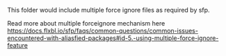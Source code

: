 This folder would include multiple force ignore files as required by sfp.

Read more about multiple forceignore mechanism here https://docs.flxbl.io/sfp/faqs/common-questions/common-issues-encountered-with-aliasfied-packages#id-5.-using-multiple-force-ignore-feature
